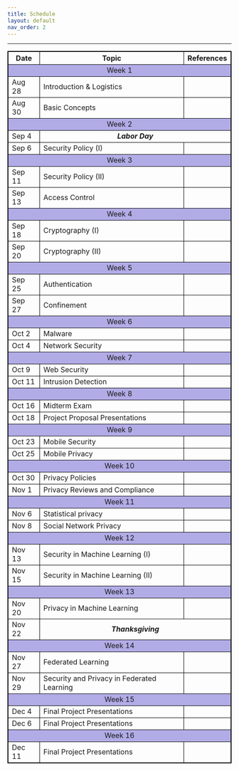 ```yaml
---
title: Schedule
layout: default
nav_order: 2
---
```



---
<style>
table, th, td {
  border: 1px solid black;
  border-collapse: collapse;
}
</style>

<table>
    <tr>
        <th>Date</th>
        <th>Topic</th>
        <th>References</th>
    </tr>
    <tr>
        <td colspan=3 style="background: #B1ACE6; text-align: center"> Week 1</td>
    </tr>
    <tr>
        <td>Aug 28</td>
        <td>Introduction & Logistics</td>
        <td></td>
    </tr>
        <tr>
        <td>Aug 30</td>
        <td>Basic Concepts</td>
        <td></td>
    </tr>
        <tr>
        <td colspan="3" style="background: #B1ACE6; text-align: center"> Week 2</td>
    </tr>
        <tr>
        <td>Sep 4</td>
        <td colspan="2" style="text-align: center"><i><b>Labor Day</b></i></td>   
    </tr>
        <tr>
        <td>Sep 6</td>
        <td>Security Policy (I)</td>
        <td></td>
    </tr>
    <tr>
        <td colspan="3" style="background: #B1ACE6; text-align: center"> Week 3</td>
    </tr>
        <tr>
        <td>Sep 11</td>
        <td>Security Policy (II)</td>
        <td></td>
    </tr>
        <tr>
        <td>Sep 13</td>
        <td>Access Control</td>
        <td></td>
    </tr>
        <tr>
        <td colspan="3" style="background: #B1ACE6; text-align: center"> Week 4</td>
    </tr>
        <tr>
        <td>Sep 18</td>
        <td>Cryptography (I)</td>
        <td></td>
    </tr>
        <tr>
        <td>Sep 20</td>
        <td>Cryptography (II)</td>
        <td></td>
    </tr>
        <tr>
        <td colspan="3" style="background: #B1ACE6; text-align: center"> Week 5</td>
    </tr>
        <tr>
        <td>Sep 25</td>
        <td>Authentication</td>
        <td></td>
    </tr>
        <tr>
        <td>Sep 27</td>
        <td>Confinement</td>
        <td></td>
    </tr>
    <tr>
        <td colspan="3" style="background: #B1ACE6; text-align: center"> Week 6</td>
    </tr>
        <tr>
        <td>Oct 2</td>
        <td>Malware</td>
        <td></td>
    </tr>
        <tr>
        <td>Oct 4</td>
        <td>Network Security</td>
        <td></td>
    </tr>
    <tr>
        <td colspan="3" style="background: #B1ACE6; text-align: center"> Week 7</td>
    </tr>
        <tr>
        <td>Oct 9</td>
        <td>Web Security</td>
        <td></td>
    </tr>
        <tr>
        <td>Oct 11</td>
        <td>Intrusion Detection</td>
        <td></td>
    </tr>
    <tr>
        <td colspan="3" style="background: #B1ACE6; text-align: center"> Week 8</td>
    </tr>
        <tr>
        <td>Oct 16</td>
        <td>Midterm Exam</td>
        <td></td>
    </tr>
        <tr>
        <td>Oct 18</td>
        <td>Project Proposal Presentations</td>
        <td></td>
    </tr>
    <tr>
        <td colspan="3" style="background: #B1ACE6; text-align: center"> Week 9</td>
    </tr>
        <tr>
        <td>Oct 23</td>
        <td>Mobile Security</td>
        <td></td>
    </tr>
        <tr>
        <td>Oct 25</td>
        <td>Mobile Privacy</td>
        <td></td>
    </tr>
    <tr>
        <td colspan="3" style="background: #B1ACE6; text-align: center"> Week 10</td>
    </tr>
        <tr>
        <td>Oct 30</td>
        <td>Privacy Policies</td>
        <td></td>
    </tr>
        <tr>
        <td>Nov 1</td>
        <td>Privacy Reviews and Compliance</td>
        <td></td>
    </tr>
    <tr>
        <td colspan="3" style="background: #B1ACE6; text-align: center"> Week 11</td>
    </tr>
        <tr>
        <td>Nov 6</td>
        <td>Statistical privacy</td>
        <td></td>
    </tr>
        <tr>
        <td>Nov 8</td>
        <td>Social Network Privacy</td>
        <td></td>
    </tr>
    <tr>
        <td colspan="3" style="background: #B1ACE6; text-align: center"> Week 12</td>
    </tr>
        <tr>
        <td>Nov 13</td>
        <td>Security in Machine Learning (I)</td>
        <td></td>
    </tr>
        <tr>
        <td>Nov 15</td>
        <td>Security in Machine Learning (II)</td>
        <td></td>
    </tr>
    <tr>
        <td colspan="3" style="background: #B1ACE6; text-align: center"> Week 13</td>
    </tr>
        <tr>
        <td>Nov 20</td>
        <td>Privacy in Machine Learning</td>
        <td></td>
    </tr>
        <tr>
        <td>Nov 22</td>
        <td colspan="2" style="text-align: center"><i><b>Thanksgiving</b></i></td>
    </tr>
    <tr>
        <td colspan="3" style="background: #B1ACE6; text-align: center"> Week 14</td>
    </tr>
        <tr>
        <td>Nov 27</td>
        <td>Federated Learning</td>
        <td></td>
    </tr>
        <tr>
        <td>Nov 29</td>
        <td>Security and Privacy in Federated Learning</td>
        <td></td>
    </tr>
     <tr>
        <td colspan="3" style="background: #B1ACE6; text-align: center"> Week 15</td>
    </tr>
        <tr>
        <td>Dec 4</td>
        <td>Final Project Presentations</td>
        <td></td>
    </tr>
        <tr>
        <td>Dec 6</td>
        <td>Final Project Presentations</td>
        <td></td>
    </tr>
     <tr>
        <td colspan="3" style="background: #B1ACE6; text-align: center"> Week 16</td>
    </tr>
        <tr>
        <td>Dec 11</td>
        <td>Final Project Presentations</td>
        <td></td>
    </tr>
</table>